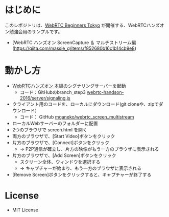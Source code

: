 # はじめに

このレポジトリは、[WebRTC Beginners Tokyo](https://webrtc.connpass.com) が開催する、WebRTCハンズオン勉強会用のサンプルです。

- [WebRTC ハンズオン ScreenCapture ＆ マルチストリーム編
(https://qiita.com/massie_g/items/f852680b16c1b14cb9e8)

# 動かし方

- [WebRTCハンズオン 本編](https://qiita.com/yusuke84/items/43a20e3b6c78ae9a8f6c#step3)のシグナリングサーバーを起動
    - コード：GitHubのbranch_step3 [webrtc-handson-2016/server/signaling.js](https://github.com/yusuke84/webrtc-handson-2016/blob/handson_step3/server/signaling.js)
- クライアント用のコードを、ローカルにダウンロード(git cloneや、zipでダウンロード）
    - コード： GitHub [mganeko/webrtc_screen_multistream](https://github.com/mganeko/webrtc_screen_multistream)
- ローカルWebサーバーのフォルダーに配置
- 2つのブラウザで screen.html を開く
- 両方のブラウザで、[Start Video]ボタンをクリック
- 片方のブラウザで、[Connect]ボタンをクリック
    - → P2P通信が確立し、片方の映像がもう一方のブラウザに表示される
- 片方のブラウザで、[Add Screen]ボタンをクリック
    - スクリーン全体、ウィンドウを選択する
    - → キャプチャーが始まり、もう一方のブラウザに表示される
- [Remove Screen]ボタンをクリックすると、キャプチャーが終了する

# License

- MIT License
